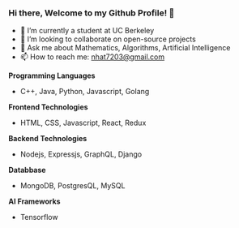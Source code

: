 ### Hi there, Welcome to my Github Profile! 👋


- 🔭 I’m currently a student at UC Berkeley
- 👯 I’m looking to collaborate on open-source projects
- 💬 Ask me about Mathematics, Algorithms, Artificial Intelligence
- 📫 How to reach me: nhat7203@gmail.com


**Programming Languages**
- C++, Java, Python, Javascript, Golang 

**Frontend Technologies**

- HTML, CSS, Javascript, React, Redux 

**Backend Technologies**

- Nodejs, Expressjs, GraphQL, Django

**Databbase**
- MongoDB, PostgresQL, MySQL

**AI Frameworks**
- Tensorflow
